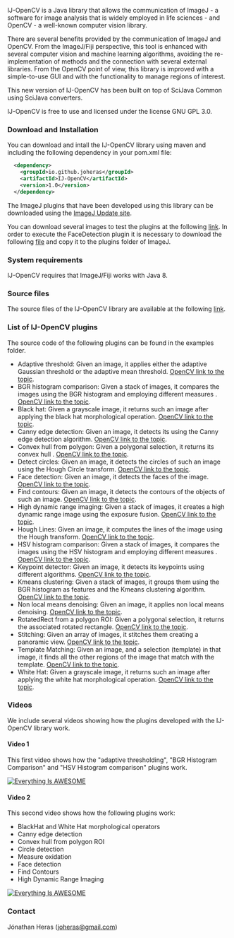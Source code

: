 IJ-OpenCV is a Java library that allows the communication of ImageJ - a software for image analysis that is widely employed in life sciences - and OpenCV - a well-known computer vision library.

There are several benefits provided by the communication of ImageJ and OpenCV. From the ImageJ/Fiji perspective, this tool is enhanced with several computer vision and machine learning algorithms, avoiding the re-implementation of methods and the connection with several external libraries. From the OpenCV point of view, this library is improved with a simple-to-use GUI and with the functionality to manage regions of interest.

This new version of IJ-OpenCV has been built on top of SciJava Common using SciJava converters.

IJ-OpenCV is free to use and licensed under the license GNU GPL 3.0.

### Download and Installation
You can download and intall the IJ-OpenCV library using maven and including the following dependency in your pom.xml file:
```xml
  <dependency>
    <groupId>io.github.joheras</groupId>
    <artifactId>IJ-OpenCV</artifactId>
    <version>1.0</version>
  </dependency>
```



The ImageJ plugins that have been developed using this library can be downloaded using the [ImageJ Update site](http://sites.imagej.net/IJ-OpenCV/).

You can download several images to test the plugins at the following [link](https://github.com/joheras/IJ-OpenCV/blob/master/utils/images.zip).
In order to execute the FaceDetection plugin it is necessary to download the following [file](https://github.com/joheras/IJ-OpenCV/blob/master/utils/haarcascade_frontalface_alt.xml) and copy it to the plugins folder of ImageJ.

### System requirements
IJ-OpenCV requires that ImageJ/Fiji works with Java 8.

### Source files
The source files of the IJ-OpenCV library are available at the following [link](https://github.com/joheras/IJ-OpenCV).

### List of IJ-OpenCV plugins
The source code of the following plugins can be found in the examples folder. 
* Adaptive threshold: Given an image, it applies either the adaptive Gaussian threshold or the adaptive mean threshold. [OpenCV link to the topic](http://docs.opencv.org/2.4/modules/imgproc/doc/miscellaneous_transformations.html?highlight=adaptive%20threshold#adaptivethreshold).
* BGR histogram comparison: Given a stack of images, it compares the images using the BGR histogram and employing different measures . [OpenCV link to the topic](http://docs.opencv.org/2.4/doc/tutorials/imgproc/histograms/histogram_calculation/histogram_calculation.html?highlight=histogram).
* Black hat: Given a grayscale image, it returns such an image after applying the black hat morphological operation. [OpenCV link to the topic](http://docs.opencv.org/2.4/doc/tutorials/imgproc/opening_closing_hats/opening_closing_hats.html?highlight=black%20hat#black-hat).
* Canny edge detection: Given an image, it detects its using the Canny edge detection algorithm. [OpenCV link to the topic](http://docs.opencv.org/2.4/modules/imgproc/doc/feature_detection.html?highlight=canny%20edge%20detection#void%20Canny%28InputArray%20image,%20OutputArray%20edges,%20double%20threshold1,%20double%20threshold2,%20int%20apertureSize,%20bool%20L2gradient%29).
* Convex hull from polygon: Given a polygonal selection, it returns its convex hull . [OpenCV link to the topic](http://docs.opencv.org/2.4/doc/tutorials/imgproc/shapedescriptors/hull/hull.html?highlight=convex%20hull).
* Detect circles: Given an image, it detects the circles of such an image using the Hough Circle transform. [OpenCV link to the topic](http://docs.opencv.org/2.4/doc/tutorials/imgproc/imgtrans/hough_circle/hough_circle.html?highlight=hough%20circles).
* Face detection: Given an image, it detects the faces of the image. [OpenCV link to the topic](http://docs.opencv.org/2.4/modules/contrib/doc/facerec/facerec_tutorial.html).
* Find contours: Given an image, it detects the contours of the objects of such an image. [OpenCV link to the topic](http://docs.opencv.org/2.4/doc/tutorials/imgproc/shapedescriptors/find_contours/find_contours.html?highlight=find%20contours).
* High dynamic range imaging: Given a stack of images, it creates a high dynamic range image using the exposure fusion. [OpenCV link to the topic](http://docs.opencv.org/3.0-beta/doc/tutorials/photo/hdr_imaging/hdr_imaging.html).
* Hough Lines: Given an image, it computes the lines of the image using the Hough transform. [OpenCV link to the topic](http://docs.opencv.org/2.4/doc/tutorials/imgproc/imgtrans/hough_lines/hough_lines.html?highlight=hough%20lines).
* HSV histogram comparison: Given a stack of images, it compares the images using the HSV histogram and employing different measures . [OpenCV link to the topic](http://docs.opencv.org/2.4/doc/tutorials/imgproc/histograms/histogram_calculation/histogram_calculation.html?highlight=histogram).
* Keypoint detector: Given an image, it detects its keypoints using different algorithms. [OpenCV link to the topic](http://docs.opencv.org/2.4/modules/features2d/doc/common_interfaces_of_feature_detectors.html?highlight=keypoint).
* Kmeans clustering: Given a stack of images, it groups them using the BGR histogram as features and the Kmeans clustering algorithm. [OpenCV link to the topic](http://docs.opencv.org/2.4/modules/core/doc/clustering.html?highlight=kmeans).
* Non local means denoising: Given an image, it applies non local means denoising. [OpenCV link to the topic](http://docs.opencv.org/2.4/modules/photo/doc/denoising.html).
* RotatedRect from a polygon ROI: Given a polygonal selection, it returns the associated rotated rectangle. [OpenCV link to the topic](http://docs.opencv.org/2.4/modules/core/doc/basic_structures.html?highlight=rotated%20rect#RotatedRect).
* Stitching: Given an array of images, it stitches them creating a panoramic view. [OpenCV link to the topic](http://docs.opencv.org/2.4/modules/stitching/doc/introduction.html?highlight=stitching).
* Template Matching: Given an image, and a selection (template) in that image, it finds all the other regions of the image that match with the template. [OpenCV link to the topic](http://docs.opencv.org/2.4/doc/tutorials/imgproc/histograms/template_matching/template_matching.html?highlight=template%20matching).
* White Hat: Given a grayscale image, it returns such an image after applying the white hat morphological operation. [OpenCV link to the topic](http://docs.opencv.org/2.4/doc/tutorials/imgproc/opening_closing_hats/opening_closing_hats.html?highlight=black%20hat#top-hat).

### Videos
We include several videos showing how the plugins developed with the IJ-OpenCV library work.

#### Video 1
This first video shows how the "adaptive thresholding", "BGR Histogram Comparison" and "HSV Histogram comparison" plugins work.

[![Everything Is AWESOME](http://www.mailpoet.com/wp-content/uploads/2012/01/wysija-youtube-color-player.png)](https://www.youtube.com/watch?v=ERoqTnUOayA)

#### Video 2
This second video shows how the following plugins work:
* BlackHat and White Hat morphological operators
* Canny edge detection
* Convex hull from polygon ROI
* Circle detection
* Measure oxidation
* Face detection
* Find Contours
* High Dynamic Range Imaging

[![Everything Is AWESOME](http://www.mailpoet.com/wp-content/uploads/2012/01/wysija-youtube-color-player.png)](https://www.youtube.com/watch?v=BMGhKQZWhs8)


### Contact
Jónathan Heras (joheras@gmail.com)

